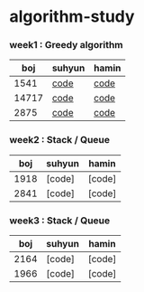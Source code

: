 # algorithm-study

### week1 : Greedy algorithm

boj| suhyun | hamin |
-|-|-
1541 | [code](https://github.com/suhyun1/algorithm-study/blob/master/suhyun/greedy/boj1451.cpp) | [code](https://github.com/suhyun1/algorithm-study/blob/master/hamin/greedy/Ex_1541.cpp) |
14717 |[code](https://github.com/suhyun1/algorithm-study/blob/master/suhyun/greedy/boj14717.cpp) | [code](https://github.com/suhyun1/algorithm-study/blob/master/hamin/greedy/Ex_14717.cpp) |
2875 |[code](https://github.com/suhyun1/algorithm-study/blob/master/suhyun/greedy/boj2875.cpp) | [code](https://github.com/suhyun1/algorithm-study/blob/master/hamin/greedy/Ex_2875.cpp) |

### week2 : Stack / Queue

boj| suhyun | hamin |
-|-|-
1918|[code] |[code] |
2841|[code] |[code] |

### week3 : Stack / Queue

boj| suhyun | hamin |
-|-|-
2164|[code] |[code] |
1966|[code] |[code] |

